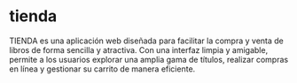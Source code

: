 # tienda
TIENDA es una aplicación web diseñada para facilitar la compra y venta de libros de forma sencilla y atractiva. Con una interfaz limpia y amigable, permite a los usuarios explorar una amplia gama de títulos, realizar compras en línea y gestionar su carrito de manera eficiente.
